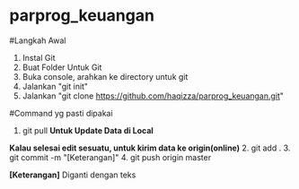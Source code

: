 # parprog_keuangan

#Langkah Awal
1. Instal Git
2. Buat Folder Untuk Git
3. Buka console, arahkan ke directory untuk git
4. Jalankan "git init"
5. Jalankan "git clone https://github.com/haqizza/parprog_keuangan.git"

#Command yg pasti dipakai

1. git pull __Untuk Update Data di Local__

__Kalau selesai edit sesuatu, untuk kirim data ke origin(online)__
2. git add .
3. git commit -m "[Keterangan]"
4. git push origin master

__[Keterangan]__ Diganti dengan teks



